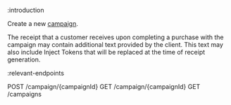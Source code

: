 :introduction

Create a new [campaign](/types/campaign/).

The receipt that a customer receives upon completing a purchase with the
campaign may contain additional text provided by the client. This text may also
include Inject Tokens that will be replaced at the time of receipt generation.

:relevant-endpoints

POST /campaign/{campaignId}
GET /campaign/{campaignId}
GET /campaigns
